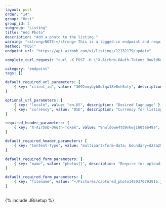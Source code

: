 ```yaml
---
layout: post
order: "14"
group: "Host"
group_id: 2
subgroup: "Listing"
title: "Add Photo"
description: "Add a photo to the listing."
warning: "<strong>NOTE:</strong> This is a logged-in endpoint and requires an <strong>access_token</strong>. See <a href=\"#login-by-email\">Login Endpoints.</a>"
method: "POST"
endpoint_url: "https://api.airbnb.com/v1/listings/12132179/update"

complete_curl_request: "curl -X POST -H \"X-Airbnb-OAuth-Token: 9nwld6we4td9vkwj160teb49a\" -H \"Content-Type: multipart/form-data; boundary=d27a2537-d9c1-40e4-b1f9-209eb38d45ff\" -F name=\"photos[]\" -F filename=\"~/Pictures/captured_photo1459370793915.jpg\" https://api.airbnb.com/v1/listings/12132179/update?client_id=3092nxybyb0otqw18e8nh5nty&locale=en-US&currency=USD"

category: "endpoint"
tags: []

default_required_url_parameters: [
	{ key: "client_id", value: "3092nxybyb0otqw18e8nh5nty", description: "API Key" }
]

optional_url_parameters: [
	{ key: "locale", value: "en-US", description: "Desired lagnuage" },
	{ key: "currency", value: "USD", description: "Currency for listings" }
]

required_header_parameters: [
	{ key: "X-Airbnb-OAuth-Token", value: "9nwld6we4td9vkwj160teb49a", description: "Airbnb auth token (from auth-ing with login endpoints)" }
]

default_required_header_parameters: [
	{ key: "Content-Type", value: "multipart/form-data; boundary=d27a2537-d9c1-40e4-b1f9-209eb38d45ff", description: "Content type" }
]

default_required_form_parameters: [
	{ key: "name", value: "photos[]", description: "Require for uploading picture" }
]

default_required_form_parameters: [
	{ key: "filename", value: "~/Pictures/captured_photo1459370793915.jpg", description: "Filename location" }
]
---
```

{% include JB/setup %}

